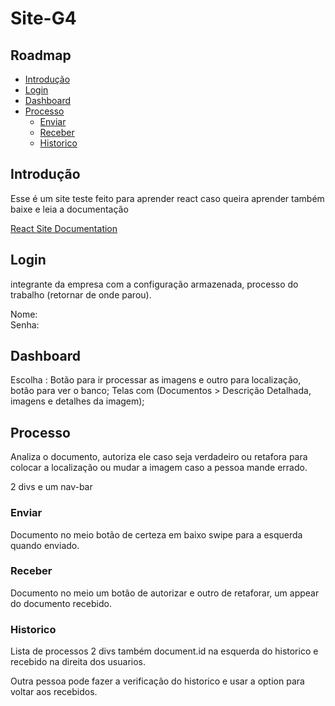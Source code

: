 # Site-G4

## Roadmap
- [Introdução](#introdução)
- [Login](#login)
- [Dashboard](#dashboard)
- [Processo](#processo)
  - [Enviar](#enviar)
  - [Receber](#receber)
  - [Historico](#historico)
  
## Introdução

Esse é um site teste feito para aprender react caso queira aprender também baixe e leia a documentação

 [React Site Documentation](https://create-react-app.dev/)         

## Login
integrante da empresa com a configuração armazenada, processo do trabalho (retornar de onde parou).

  Nome: <br>
  Senha:

## Dashboard

Escolha : Botão para ir processar as imagens e outro para localização, botão para ver o banco; Telas com (Documentos > Descrição Detalhada, imagens e detalhes da imagem);

## Processo

Analiza o documento, autoriza ele caso seja verdadeiro ou retafora para colocar a localização ou mudar a imagem caso a pessoa mande errado.

2 divs e um nav-bar

### Enviar

Documento no meio botão de certeza em baixo swipe para a esquerda quando enviado.

### Receber

Documento no meio um botão de autorizar e outro de retaforar, um appear do documento recebido.

### Historico

Lista de processos 2 divs também document.id na esquerda do historico e recebido na direita dos usuarios.

Outra pessoa pode fazer a verificação do historico e usar a option para voltar aos recebidos.
